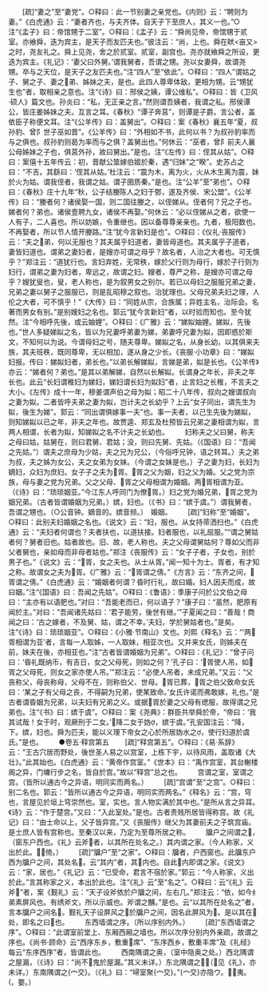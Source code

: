 <!-- { "loadSidebar": true } -->
　　[疏]“妻之”至“妻党”。○释曰：此一节别妻之亲党也。《内则》云：“聘则为妻。”《白虎通》云：“妻者齐也，与夫齐体。自天子下至庶人，其义一也。”○注“《孟子》曰：帝馆甥于二室”。○释曰：《孟子》云：“舜尚见帝，帝馆甥于贰室。亦飨舜，迭为宾主，是天子而友匹夫也。”彼注云：“尚，上也。舜在畎<亩又>之时，尧友礼之。舜上见尧，舍之於贰室。贰室，副宫也。尧亦就飨舜之所设，更迭为宾主。《礼记》：‘妻父曰外舅。’谓我舅者，吾谓之甥。尧以女妻舜，故谓尧甥。卒与之天位，是天子之友匹夫也。”注“四人”至“依此”。○释曰：“四人”谓姑之子、舅之子、妻之弟、姊妹之夫，是也。此四人尊卑体敌，更相为甥。云“甥犹生也”者，取相亲之意也。注“《诗》曰：邢侯之姨，谭公维私”。○释曰：皆《卫风·硕人》篇文也。孙炎曰：“私，无正亲之言。”然则谓吾姨者，我谓之私。邢侯谭公，皆庄姜姊妹之夫。互言之耳。《春秋》“谭子奔莒”，则谭是子爵。言公者，盖依臣子称便文耳。注“《公羊传》曰：盖舅出”。○释曰：案《春秋》襄五年“夏，叔孙豹、曾阝世子巫如晋”。《公羊传》曰：“外相如不书，此何以书？为叔孙豹率而与之俱也。叔孙豹则曷为率而与之俱？盖舅出也。”何休云：“巫者，曾阝前夫人襄公母姊妹之子也，俱莒外孙，故曰舅出。”是也。注“《左传》曰：侄其从姑”。○释曰：案僖十五年传云：初，晋献公筮嫁伯姬於秦，遇“归妹”之“睽”。史苏占之曰：“不吉。其繇曰：‘侄其从姑。’杜注云：“震为木，离为火，火从木生离为震，妹於火为姑。谓我侄者，我谓之姑。谓子圉质秦。”是也。注“公羊”至“弟也”。○释曰：《春秋》庄十九年“秋，公子结媵陈人之妇于鄄，遂及齐侯、宋公盟”。《公羊传》曰：“媵者何？诸侯娶一国，则二国往媵之，以侄娣从。侄者何？兄之子也。娣者何？弟也。诸侯壹聘九女，诸侯不再娶。”何休云：“必以侄娣从之者，欲使一人有子，二人喜也。所以妨嫉，令重继也。因以备尊尊亲亲也。九者，极阳数也。不再娶者，所以节人情开媵路。”注“犹今言新妇是也”。○释曰：《仪礼·丧服传》云：“夫之弟，何以无服也？其夫属乎妇道者，妻皆母道也。其夫属乎子道者，妻皆妇道也。谓弟之妻妇者，是嫂亦可谓之母乎？故名者，人治之大者也。可无慎乎？”郑注云：“道犹行也。言妇弃姓，无常秩，嫁於父行则为母行，嫁於子行则为妇行，谓弟之妻为妇者，卑远之，故谓之妇。嫂者，尊严之称，是嫂亦可谓之母乎？嫂犹叟也，叟，老人称也，是为叙男女之别尔。若已以母妇之服服兄弟之妻，兄弟之妻以舅子之服服已，则是乱昭穆之叙也。治犹理也。父母兄弟夫妇之理，人伦之大者，可不慎乎！”《大传》曰：“同姓从宗，合族属；异姓主名，治际会。名著而男女有别。”是别嫂妇之名也。郭云“犹今言新妇”者，以时验而知也。至今犹然。注“今相呼先後，或云妯娌”。○释曰：《广雅》云：“娣姒妯娌。娣姒，先後也。”世人多疑娣姒之名，皆以为兄妻呼弟妻为娣，弟妻呼兄妻为姒，因即惑於斯文，不知何以为说。今谓母妇之号，随夫尊卑。娣姒之名，从身长幼，以其俱来夫族，其夫班秩，既同尊卑，无以相加，遂从身之少长。《丧服·小功章》曰：“娣姒妇报。传曰：娣姒妇者，弟长也。”以弟长解娣姒，言娣是弟，姒是长也。《公羊传》亦云：“娣者何？弟也。”是其以弟解娣，自然以长解姒。长谓身之年长，非夫之年长也。此云“长妇谓稚妇为娣妇，娣妇谓长妇为姒妇”者，止言妇之长稚，不言夫之大小。《左传》成十一年，穆姜谓声伯之母为姒；昭二十八年传，叔向之嫂谓叔向之妻为姒。二者皆呼夫弟之妻为姒，岂计夫之长幼乎？上云“女子同出，谓先生为姒，後生为娣”。郭云：“同出谓俱嫁事一夫”也。事一夫者，以己生先後为娣姒，则知娣姒以已之年，非夫之年也。故贾逵、郑玄及杜预皆云兄弟之妻相谓为姒，言两人相谓，长者为姒，知娣姒之名不计夫之长幼也。
　　妇称夫之父曰舅，称夫之母曰姑。姑舅在，则曰君舅、君姑；没，则曰先舅、先姑。（《国语》曰：“吾闻之先姑。”）谓夫之庶母为少姑，夫之兄为兄公，（今俗呼兄钟，语之转耳。）夫之弟为叔，夫之姊为女公，夫之女弟为女妹。（今谓之女妹是也。）子之妻为妇，长妇为嫡妇，众妇为庶妇。女子子之夫为胥。胥之父为姻，妇之父为婚。父之党为宗族，母与妻之党为兄弟。父之父母、胥之父母相谓为婚姻。两胥相谓为亚。（《诗》曰：“琐琐姻亚。”今江东人呼同门为僚胥。）妇之党为婚兄弟，胥之党为姻兄弟。（古者皆谓婚姻为兄弟。）嫔，妇也。（《书》曰：“嫔于虞。”）谓我舅者，吾谓之甥也。（○公音钟。嫡音的。嫔音频。）　婚姻。
　　[疏]“妇称”至“婚姻”。○释曰：此别夫妇婚姻之名也。《说文》云：“妇，服也。从女持帚洒扫也。”《白虎通》云：“夫妇者何谓也？夫者扶也，以道扶接。妇者服也，以礼屈服。”“谓之舅姑者何？舅者旧也。姑者故也。旧、故，老人称也。夫之父母谓舅姑何？尊如父而非父者舅也，亲如母而非母者姑也。”郑注《丧服传》云：“女子子者，子女也，别於男子也。”《说文》云：“胥，女之夫也。从士从胥。”闻一知十为士。胥者，有才知之称。故谓女之夫为胥。《广雅》云：“胥谓之倩。”《方言》云：“东齐之间，胥谓之倩。”《白虎通》云：“婚姻者何谓？昏时行礼，故曰婚。妇人因夫而成，故曰姻。”注“《国语》曰：吾闻之先姑”。○释曰：《鲁语》：季康子问於公文伯之母曰：“主亦有以语肥也。”对曰：“吾能老而已，何以语子？”康子曰：“虽然，肥原有闻於主。”对曰：“吾闻诸先姑曰：‘君子能劳，後世有继。’”子夏闻之曰：“善哉！商闻之曰：‘古之嫁者，不及舅、姑，谓之不幸。’夫妇，学於舅姑者也。”是矣。注“《诗》曰：琐琐姻亚”。○释曰：《小雅·节南山》文也。刘熙《释名》云：“‘两胥相谓为亚’者，言每一人取姊，一人取妹，相亚次也。又并来女氏，则姊夫在前，妹夫在後，亦相亚也。”注“古者皆谓婚姻为兄弟”。○释曰：《礼记》：“曾子问曰：‘昏礼既纳币，有吉日，女之父母死，则如之何？’孔子曰：‘胥使人吊，如胥之父母死，则女之家亦使人吊。’”郑注云：“必使人吊者，未成兄弟。”又云：“父丧称父，母丧称母，父母不在，则称伯父、世母。胥已葬，胥之伯父致命女氏曰：‘某之子有父母之丧，不得嗣为兄弟，使某致命。’女氏许诺而弗敢嫁，礼也。”是古者谓昏姻为兄弟，以夫妇有兄弟之义。或据胥於妻之父母有缌服，故得谓之兄弟也。注“《书》曰：嫔于虞”。○释曰：案《尧典》：群臣共举舜於帝，“帝曰：‘我其试哉！女于时，观厥刑于二女。’降二女于妫，嫔于虞。”孔安国注云：“降，下。嫔，妇也。舜为匹夫，能以义理下帝女之心於所居妫水之，使行妇道於虞氏。”是也。
　　●卷五·释宫第五
　　[疏]“释宫第五”。○释曰：《易·系辞》云：“王古穴居而野处，後世圣人易之以宫室，上栋下宇，以待风雨，盖取诸《大壮》。”此其始也。《白虎通》云：“黄帝作宫室。”《世本》曰：“禹作宫室，其台榭楼阁之异，门墉行步之名，皆自於宫。”故以“释宫”总之也。
　　宫谓之室，室谓之宫。（皆所以通古今之异语，明同实而两名。）
　　[疏]“宫谓”至“之宫”。○释曰：别二名也。郭云：“皆所以通古今之异语，明同实而两名。”《释名》云：“宫，穹也，言屋见於垣上穹崇然也。室，实也。言人物实满於其中也。”是所从言之异耳。《诗》云：“作于楚宫。”又曰：“入此室处。”是也。古者贵贱所居皆得称宫。故《礼记》曰：“由士命以上，父子皆异宫。”又《丧服传》继父为其妻前夫之子筑宫庙。是士庶人皆有宫称也。至秦汉以来，乃定为至尊所居之称。
　　牖户之间谓之，（窗东户西也。《礼》云斧者，以其所在处名之。）其内谓之家。（今人称家，义出於此。，倚。）
　　[疏]“牖户”至“之家”。○释曰：牖者，户西窗也。此牖东户西为牖户之间，其处名。云“其内”者，其内也。自此内即谓之家。《说文》云：“家，居也。”《礼记》云：“已受命，君言不宿於家。”郭云：“今人称家，义出於此。”言其称家之义，本出於此也。注“《礼》云”至“名之”。○释曰：云“《礼》云斧”者，案《觐礼》云：“天子设斧依於户牖之间，左右几。”郑注云：“依，如今纟弟素屏风也。有绣斧文，所以示威也。斧谓之黼。”是也。云“以其所在处名之”者，言本牖户之间名。觐礼天子设屏风之於牖户之间，因名此屏风为。是以其在处，即名之曰也。
　　东西墙谓之序。（所以序别内外。）
　　[疏]“东西墙谓之序”。○释曰：“此谓室前堂上、东厢西厢之墙也。所以次序分别内外亲疏，故谓之序也。《尚书·顾命》云“西序东乡，敷重席”、“东序西乡，敷重丰席”及《礼经》每云“东序西序”者，皆谓此也。
　　西南隅谓之奥，（室中隐奥之处。）西北隅谓之屋漏，（《诗》曰：“尚不鬼於屋漏。”其义未详。）东北隅谓之，（见《礼》，亦未详。）东南隅谓之{宀交}。（《礼》曰：“埽室聚{宀交}。”{宀交}亦隐ウ。，夷。，要。）
